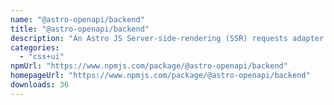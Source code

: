 ```yaml
---
name: "@astro-openapi/backend"
title: "@astro-openapi/backend"
description: "An Astro JS Server-side-rendering (SSR) requests adapter for OpenAPI Backend."
categories:
  - "css+ui"
npmUrl: "https://www.npmjs.com/package/@astro-openapi/backend"
homepageUrl: "https://www.npmjs.com/package/@astro-openapi/backend"
downloads: 36
---
```

